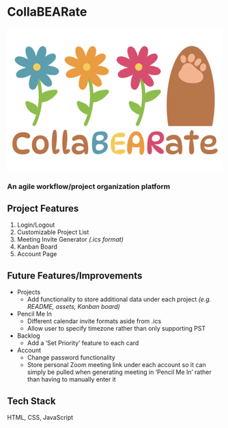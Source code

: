 # CollaBEARate
![CollaBEARate LOGO](./ASSETS/launchPageImage.png)
### An agile workflow/project organization platform
## Project Features
1. Login/Logout
2. Customizable Project List
3. Meeting Invite Generator *(.ics format)*
4. Kanban Board
5. Account Page
## Future Features/Improvements
- Projects
  - Add functionality to store additional data under each project *(e.g. README, assets, Kanban board)*
- Pencil Me In
  - Different calendar invite formats aside from .ics 
  - Allow user to specify timezone rather than only supporting PST
- Backlog
  - Add a ‘Set Priority’ feature to each card
- Account
  - Change password functionality 
  - Store personal Zoom meeting link under each account so it can simply be pulled when generating meeting in ‘Pencil Me In’ rather than having to manually enter it
## Tech Stack
HTML, CSS, JavaScript
